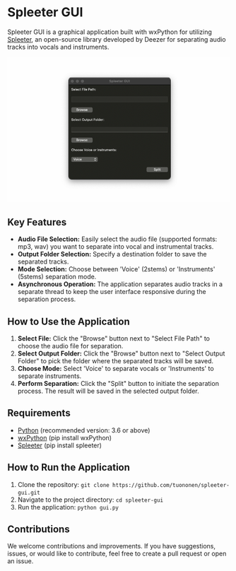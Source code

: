 # Spleeter GUI

Spleeter GUI is a graphical application built with wxPython for utilizing [Spleeter](https://github.com/deezer/spleeter), an open-source library developed by Deezer for separating audio tracks into vocals and instruments.

![Coccodio](image.png)

## Key Features

- **Audio File Selection:** Easily select the audio file (supported formats: mp3, wav) you want to separate into vocal and instrumental tracks.
- **Output Folder Selection:** Specify a destination folder to save the separated tracks.
- **Mode Selection:** Choose between 'Voice' (2stems) or 'Instruments' (5stems) separation mode.
- **Asynchronous Operation:** The application separates audio tracks in a separate thread to keep the user interface responsive during the separation process.

## How to Use the Application

1. **Select File:** Click the "Browse" button next to "Select File Path" to choose the audio file for separation.
2. **Select Output Folder:** Click the "Browse" button next to "Select Output Folder" to pick the folder where the separated tracks will be saved.
3. **Choose Mode:** Select 'Voice' to separate vocals or 'Instruments' to separate instruments.
4. **Perform Separation:** Click the "Split" button to initiate the separation process. The result will be saved in the selected output folder.

## Requirements

- [Python](https://www.python.org/) (recommended version: 3.6 or above)
- [wxPython](https://wxpython.org/) (pip install wxPython)
- [Spleeter](https://github.com/deezer/spleeter) (pip install spleeter)

## How to Run the Application

1. Clone the repository: `git clone https://github.com/tuononen/spleeter-gui.git`
2. Navigate to the project directory: `cd spleeter-gui`
3. Run the application: `python gui.py`

## Contributions

We welcome contributions and improvements. If you have suggestions, issues, or would like to contribute, feel free to create a pull request or open an issue.
